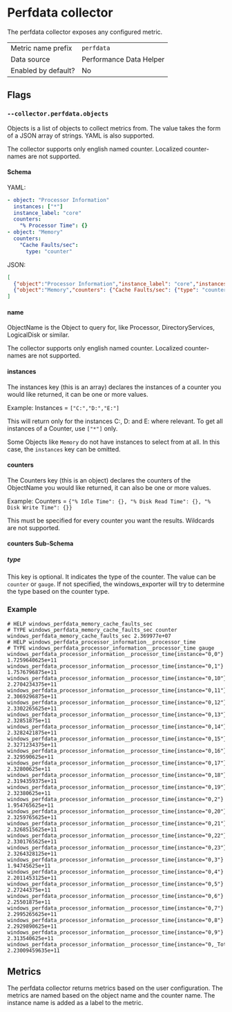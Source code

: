 # Perfdata collector

The perfdata collector exposes any configured metric.

|                     |                         |
|---------------------|-------------------------|
| Metric name prefix  | `perfdata`              |
| Data source         | Performance Data Helper |
| Enabled by default? | No                      |

## Flags


### `--collector.perfdata.objects`

Objects is a list of objects to collect metrics from. The value takes the form of a JSON array of strings. YAML is also supported.

The collector supports only english named counter. Localized counter-names are not supported.

#### Schema

YAML: 
```yaml
- object: "Processor Information"
  instances: ["*"]
  instance_label: "core"
  counters:
    "% Processor Time": {}
- object: "Memory"
  counters:
    "Cache Faults/sec":
      type: "counter"
```

JSON:

```json
[
  {"object":"Processor Information","instance_label": "core","instances":["*"],"counters": {"% Processor Time": {}}},
  {"object":"Memory","counters": {"Cache Faults/sec": {"type": "counter"}}}
]
```

#### name

ObjectName is the Object to query for, like Processor, DirectoryServices, LogicalDisk or similar.

The collector supports only english named counter. Localized counter-names are not supported.

#### instances

The instances key (this is an array) declares the instances of a counter you would like returned, it can be one or more values.

Example: Instances = `["C:","D:","E:"]`

This will return only for the instances C:, D: and E: where relevant. To get all instances of a Counter, use `["*"]` only. 

Some Objects like `Memory` do not have instances to select from at all. In this case, the `instances` key can be omitted.

#### counters

The Counters key (this is an object) declares the counters of the ObjectName you would like returned, it can also be one or more values.

Example: Counters = `{"% Idle Time": {}, "% Disk Read Time": {}, "% Disk Write Time": {}}`

This must be specified for every counter you want the results. Wildcards are not supported.

#### counters Sub-Schema

##### type

This key is optional. It indicates the type of the counter. The value can be `counter` or `gauge`. 
If not specified, the windows_exporter will try to determine the type based on the counter type.

### Example

```
# HELP windows_perfdata_memory_cache_faults_sec 
# TYPE windows_perfdata_memory_cache_faults_sec counter
windows_perfdata_memory_cache_faults_sec 2.369977e+07
# HELP windows_perfdata_processor_information__processor_time 
# TYPE windows_perfdata_processor_information__processor_time gauge
windows_perfdata_processor_information__processor_time{instance="0,0"} 1.7259640625e+11
windows_perfdata_processor_information__processor_time{instance="0,1"} 1.7576796875e+11
windows_perfdata_processor_information__processor_time{instance="0,10"} 2.2704234375e+11
windows_perfdata_processor_information__processor_time{instance="0,11"} 2.3069296875e+11
windows_perfdata_processor_information__processor_time{instance="0,12"} 2.3302265625e+11
windows_perfdata_processor_information__processor_time{instance="0,13"} 2.32851875e+11
windows_perfdata_processor_information__processor_time{instance="0,14"} 2.3282421875e+11
windows_perfdata_processor_information__processor_time{instance="0,15"} 2.3271234375e+11
windows_perfdata_processor_information__processor_time{instance="0,16"} 2.329590625e+11
windows_perfdata_processor_information__processor_time{instance="0,17"} 2.32800625e+11
windows_perfdata_processor_information__processor_time{instance="0,18"} 2.3194359375e+11
windows_perfdata_processor_information__processor_time{instance="0,19"} 2.32380625e+11
windows_perfdata_processor_information__processor_time{instance="0,2"} 1.954765625e+11
windows_perfdata_processor_information__processor_time{instance="0,20"} 2.3259765625e+11
windows_perfdata_processor_information__processor_time{instance="0,21"} 2.3268515625e+11
windows_perfdata_processor_information__processor_time{instance="0,22"} 2.3301765625e+11
windows_perfdata_processor_information__processor_time{instance="0,23"} 2.3264328125e+11
windows_perfdata_processor_information__processor_time{instance="0,3"} 1.94745625e+11
windows_perfdata_processor_information__processor_time{instance="0,4"} 2.2011453125e+11
windows_perfdata_processor_information__processor_time{instance="0,5"} 2.27244375e+11
windows_perfdata_processor_information__processor_time{instance="0,6"} 2.25501875e+11
windows_perfdata_processor_information__processor_time{instance="0,7"} 2.2995265625e+11
windows_perfdata_processor_information__processor_time{instance="0,8"} 2.2929890625e+11
windows_perfdata_processor_information__processor_time{instance="0,9"} 2.313540625e+11
windows_perfdata_processor_information__processor_time{instance="0,_Total"} 2.23009459635e+11
```

## Metrics

The perfdata collector returns metrics based on the user configuration. 
The metrics are named based on the object name and the counter name.
The instance name is added as a label to the metric.

